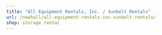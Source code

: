 ```yaml
---
title: "All Equipment Rentals, Inc. / Sunbelt Rentals"
url: /newhall/all-equipment-rentals-inc-sunbelt-rentals/
shop: storage rental
---
```

